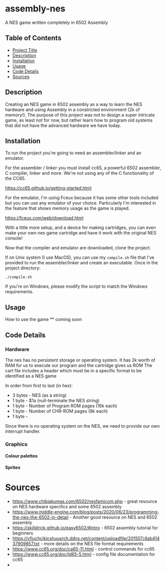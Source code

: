 # assembly-nes
A NES game written completely in 6502 Assembly

## Table of Contents

- [Project Title](#project-title)
- [Description](#description)
- [Installation](#installation)
- [Usage](#usage)
- [Code Details](#code-details)
- [Sources](#sources)

## Description

Creating an NES game in 6502 assembly as a way to learn the NES hardware and using Assembly in a constricted environment (2k of memory!).
The purpose of this project was not to design a super intricate game, as least not for now, but rather learn how to program old systems that did not have the advanced hardware we have today.

## Installation

To run the project you're going to need an assembler/linker and an emulator.

For the assembler / linker you must install cc65, a powerful 6502 assembler, C compiler, linker and more. We're not using any of the C functionality of the CC65.

https://cc65.github.io/getting-started.html

For the emulator, I'm using Fceux because it has some other tools included but you can use any emulator of your choice. Particularly I'm interested in the feature that shows memory usage as the game is played.

https://fceux.com/web/download.html

With a little more setup, and a device for making cartridges, you can even make your own nes game cartridge and have it work with the original NES console!


Now that the compiler and emulator are downloaded, clone the project. 

If on Unix system (I use MacOS), you can use my ```compile.sh``` file that I've provided to run the assembler/linker and create an executable. 
Once in the project directory:
```
./compile.sh
```

If you're on Windows, please modify the script to match the Windows requirements.


## Usage 

How to use the game ** coming soon


## Code Details 

### Hardware
The nes has no persistent storage or operating system. It has 2k worth of RAM for us to execute our program and the cartridge gives us ROM 
The cart file includes a header which must be in a specific format to be identified as a NES game

In order from first to last (in hex):

- 3 bytes  - NES (as a string)
- 1 byte   - $1a (null-terminate the NES string)
- 1 byte   - Number of Program ROM pages (16k each)
- 1 byte   - Number of CHR-ROM pages (8k each)
- 1 byte   - 

Since there is no operating system on the NES, we need to provide our own interrupt handler.


### Graphics

#### Colour palettes 

#### Sprites


# Sources 

- https://www.chibiakumas.com/6502/nesfamicom.php                                               - great resource on NES hardware specifics and some 6502 assembly
- https://www.middle-engine.com/blog/posts/2020/06/23/programming-the-nes-the-6502-in-detail    - Another good resource on NES and 6502 assembly
- https://skilldrick.github.io/easy6502/#intro                                                  - 6502 assembly tutorial for beginners
- https://vfiuchcikicshuusrch.ddns.net/content/uploadfile/201507/4ab41437909857.txt             - more details on the NES file format requirements
- https://www.cc65.org/doc/ca65-11.html                                                         - control commands for cc65
- https://www.cc65.org/doc/ld65-5.html                                                          - config file documentation for cc65
- 